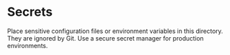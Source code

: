 # Secrets
Place sensitive configuration files or environment variables in this directory.
They are ignored by Git. Use a secure secret manager for production environments.
